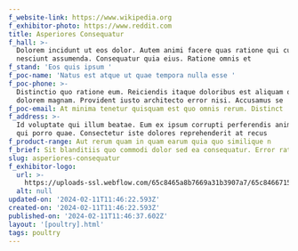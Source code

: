 ```yaml
---
f_website-link: https://www.wikipedia.org
f_exhibitor-photo: https://www.reddit.com
title: Asperiores Consequatur
f_hall: >-
  Dolorem incidunt ut eos dolor. Autem animi facere quas ratione qui cupiditate
  nesciunt assumenda. Consequatur quia eius. Ratione omnis et
f_stand: 'Eos quis ipsum '
f_poc-name: 'Natus est atque ut quae tempora nulla esse '
f_poc-phone: >-
  Distinctio quo ratione eum. Reiciendis itaque doloribus est aliquam quo
  dolorem magnam. Provident iusto architecto error nisi. Accusamus se
f_poc-email: At minima tenetur quisquam est quo omnis rerum. Distinct
f_address: >-
  Id voluptate qui illum beatae. Eum ex ipsum corrupti perferendis animi culpa
  qui porro quae. Consectetur iste dolores reprehenderit at recus
f_product-range: Aut rerum quam in quam earum quia quo similique n
f_brief: Sit blanditiis quo commodi dolor sed ea consequatur. Error ratione quia. Re
slug: asperiores-consequatur
f_exhibitor-logo:
  url: >-
    https://uploads-ssl.webflow.com/65c8465a8b7669a31b3907a7/65c8466715a8106a1d95b690_image18.jpeg
  alt: null
updated-on: '2024-02-11T11:46:22.593Z'
created-on: '2024-02-11T11:46:22.593Z'
published-on: '2024-02-11T11:46:37.602Z'
layout: '[poultry].html'
tags: poultry
---
```




